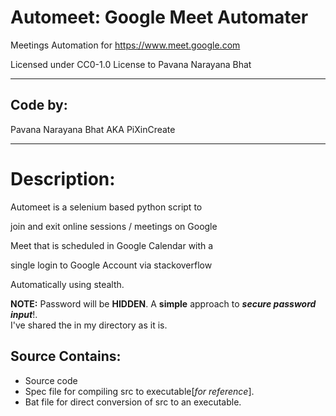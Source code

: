 # Automeet: Google Meet Automater

Meetings Automation for https://www.meet.google.com

Licensed under CC0-1.0 License to Pavana Narayana Bhat

------------------------------------------------------------------------------------------------------------------------


## Code by:
Pavana Narayana Bhat AKA PiXinCreate

------------------------------------------------------------------------------------------------------------------------

# Description:

   Automeet is a selenium based python script to

join and exit online sessions / meetings on Google

Meet that is scheduled in Google Calendar with a

single login to Google Account via stackoverflow

Automatically using stealth.

**NOTE:** Password will be **HIDDEN**.  A **simple** approach to **_secure password input_**!.   
I've shared the in my directory as it is.

## Source Contains:
- Source code
- Spec file for compiling src to executable[_for reference_].
- Bat file for direct conversion of src to an executable.
